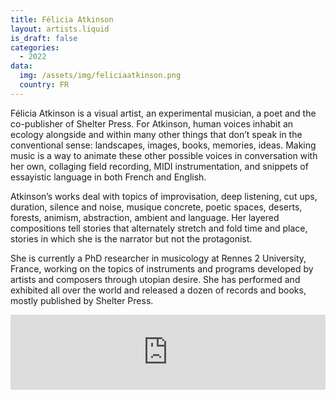 ```yaml
---
title: Félicia Atkinson
layout: artists.liquid
is_draft: false
categories:
  - 2022
data:
  img: /assets/img/feliciaatkinson.png
  country: FR
---
```


<p>Félicia Atkinson is a visual artist, an experimental musician, a poet and the co-publisher of Shelter Press. For Atkinson, human voices inhabit an ecology alongside and within many other things that don’t speak in the conventional sense: landscapes, images, books, memories, ideas. Making music is a way to animate these other possible voices in conversation with her own, collaging field recording, MIDI instrumentation, and snippets of essayistic language in both French and English.</p>

<p>Atkinson’s works deal with topics of improvisation, deep listening, cut ups, duration, silence and noise, musique concrete, poetic spaces, deserts, forests, animism, abstraction, ambient and language. Her layered compositions tell stories that alternately stretch and fold time and place, stories in which she is the narrator but not the protagonist.</p>

<p>She is currently a PhD researcher in musicology at Rennes 2 University, France, working on the topics of instruments and programs developed by artists and composers through utopian desire. She has performed and exhibited all over the world and released a dozen of records and books, mostly published by Shelter Press.
</p>

<iframe style="border: 0; width: 100%; height: 120px;" src="https://bandcamp.com/EmbeddedPlayer/album=1717971465/size=large/bgcol=ffffff/linkcol=0687f5/tracklist=false/artwork=small/transparent=true/" seamless><a href="https://feliciaatkinson.bandcamp.com/album/image-langage">Image Langage by Félicia Atkinson</a></iframe>
